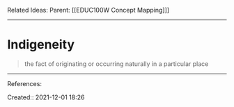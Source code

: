 Related Ideas: 
Parent: [[EDUC100W Concept Mapping]]]
___
# Indigeneity
> the fact of originating or occurring naturally in a particular place



___
References:

Created:: 2021-12-01 18:26
